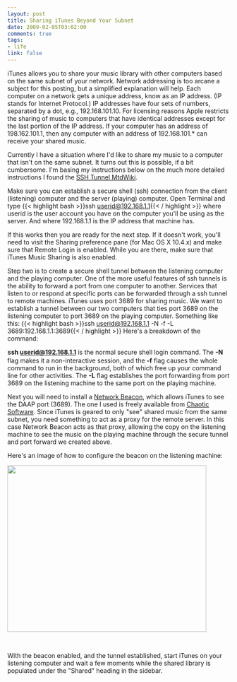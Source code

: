 ```yaml
--- 
layout: post
title: Sharing iTunes Beyond Your Subnet
date: 2009-02-05T03:02:00
comments: true
tags:
- life
link: false
---
```

iTunes allows you to share your music library with other computers based on the same subnet of your network. Network addressing is too arcane a subject for this posting, but a simplified explanation will help. Each computer on a network gets a unique address, know as an IP address. (IP stands for Internet Protocol.) IP addresses have four sets of numbers, separated by a dot, e.g., 192.168.101.10. For licensing reasons Apple restricts the sharing of music to computers that have identical addresses except for the last portion of the IP address. If your computer has an address of 198.162.101.1, then any computer with an address of 192.168.101.* can receive your shared music.

Currently I have a situation where I'd like to share my music to a computer that isn't on the same subnet. It turns out this is possible, if a bit cumbersome. I'm basing my instructions below on the much more detailed instructions I found the <a title="SSH Tunnel MtdWiki" href="http://wiki.mt-daapd.org/wiki/SSH_Tunnel" target="_blank">SSH Tunnel MtdWiki</a>.  

Make sure you can establish a secure shell (ssh) connection from the client (listening) computer and the server (playing) computer. Open Terminal and type
{{< highlight bash  >}}ssh userid@192.168.1.1{{< / highlight >}}
where userid is the user account you have on the computer you'll be using as the server. And where 192.168.1.1 is the IP address that machine has.

If this works then you are ready for the next step. If it doesn't work, you'll need to visit the Sharing preference pane (for Mac OS X 10.4.x) and make sure that Remote Login is enabled. While you are there, make sure that iTunes Music Sharing is also enabled.

Step two is to create a secure shell tunnel between the listening computer and the playing computer. One of the more useful features of ssh tunnels is the ability to forward a port from one computer to another. Services that listen to or respond at specific ports can be forwarded through a ssh tunnel to remote machines. iTunes uses port 3689 for sharing music. We want to establish a tunnel between our two computers that ties port 3689 on the listening computer to port 3689 on the playing computer. Something like this:
{{< highlight bash  >}}ssh userid@192.168.1.1 -N -f -L 3689:192.168.1.1:3689{{< / highlight >}}
Here's a breakdown of the command:

<span style="font-family: 'Courier New'; line-height: 18px; white-space: pre;"><strong>s</strong></span><strong>sh userid@192.168.1.1</strong> is the normal secure shell login command. The <strong>-N</strong> flag makes it a non-interactive session, and the <strong>-f</strong> flag causes the whole command to run in the background, both of which free up your command line for other activities. The <strong>-L</strong> flag establishes the port forwarding from port 3689 on the listening machine to the same port on the playing machine.

Next you will need to install a <a title="Network Beacon" href="http://www.chaoticsoftware.com/ProductPages/NetworkBeacon.html" target="_blank">Network Beacon</a>, which allows iTunes to see the DAAP port (3689). The one I used is freely available from <a title="Chaotic Software" href="http://www.chaoticsoftware.com/" target="_blank">Chaotic Software</a>. Since iTunes is geared to only "see" shared music from the same subnet, you need something to act as a proxy for the remote server. In this case Network Beacon acts as that proxy, allowing the copy on the listening machine to see the music on the playing machine through the secure tunnel and port forward we created above.

Here's an image of how to configure the beacon on the listening machine:

<img class="alignnone" src="https://zanshin.net/images/beacon.png" alt="" width="451" height="377" />

 

With the beacon enabled, and the tunnel established, start iTunes on your listening computer and wait a few moments while the shared library is populated under the "Shared" heading in the sidebar.
